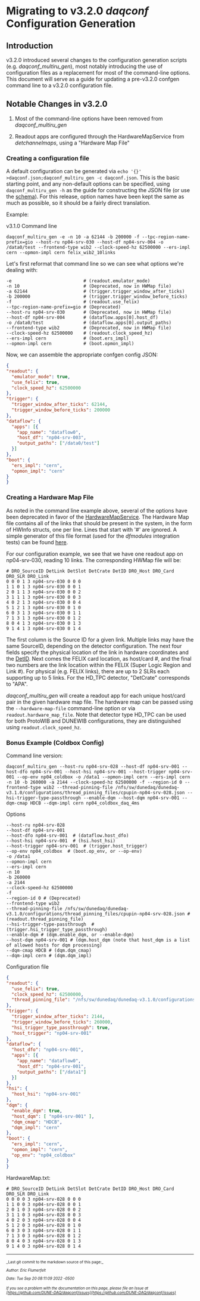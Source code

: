 # Migrating to v3.2.0 _daqconf_ Configuration Generation

## Introduction
v3.2.0 introduced several changes to the configuration generation scripts (e.g. _daqconf_multiru_gen_), most notably introducing the use of configuration files as a replacement for most of the command-line options. This document will serve as a guide for updating a pre-v3.2.0 confgen command line to a v3.2.0 configuration file.

## Notable Changes in v3.2.0


1. Most of the command-line options have been removed from _daqconf_multiru_gen_


2. Readout apps are configured through the HardwareMapService from _detchannelmaps_, using a "Hardware Map File"

### Creating a configuration file
A default configuration can be generated via `echo '{}' >daqconf.json;daqconf_multiru_gen -c daqconf.json`. This is the basic starting point, and any non-default options can be specified, using `daqconf_multiru_gen -h` as the guide for constructing the JSON file (or use the [schema](https://github.com/DUNE-DAQ/daqconf/blob/develop/schema/daqconf/confgen.jsonnet)). For this release, option names have been kept the same as much as possible, so it should be a fairly direct translation.

Example:

v3.1.0 Command line
```
daqconf_multiru_gen -e -n 10 -a 62144 -b 200000 -f --tpc-region-name-prefix=gio --host-ru np04-srv-030 --host-df np04-srv-004 -o /data0/test --frontend-type wib2 --clock-speed-hz 62500000 --ers-impl cern --opmon-impl cern felix_wib2_10links
```

Let's first reformat that command line so we can see what options we're dealing with:
```
-e                           # (readout.emulator_mode)
-n 10                        # (Deprecated, now in HWMap file)
-a 62144                     # (trigger.trigger_window_after_ticks)
-b 200000                    # (trigger.trigger_window_before_ticks)
-f                           # (readout.use_felix)
--tpc-region-name-prefix=gio # (Deprecated)
--host-ru np04-srv-030       # (Deprecated, now in HWMap file)
--host-df np04-srv-004       # (dataflow.apps[0].host_df)
-o /data0/test               # (dataflow.apps[0].output_paths)
--frontend-type wib2         # (Deprecated, now in HWMap file)
--clock-speed-hz 62500000    # (readout.clock_speed_hz)
--ers-impl cern              # (boot.ers_impl)
--opmon-impl cern            # (boot.opmon_impl)
```

Now, we can assemble the appropriate confgen config JSON:
```JSON
{
"readout": {
  "emulator_mode": true,
  "use_felix": true,
  "clock_speed_hz": 62500000
},
"trigger": {
  "trigger_window_after_ticks": 62144,
  "trigger_window_before_ticks": 200000
},
"dataflow": {
  "apps": [{
    "app_name": "dataflow0",
    "host_df": "np04-srv-003",
    "output_paths": ["/data0/test"]
  }]
},
"boot": {
  "ers_impl": "cern",
  "opmon_impl": "cern"
}
}
```

### Creating a Hardware Map File

As noted in the command line example above, several of the options have been deprecated in favor of the [HardwareMapService](https://github.com/DUNE-DAQ/detchannelmaps/blob/develop/include/detchannelmaps/HardwareMapService.hpp). The Hardware Map file contains all of the links that should be present in the system, in the form of HWInfo structs, one per line. Lines that start with '#' are ignored. A simple generator of this file format (used for the _dfmodules_ integration tests) can be found [here](https://github.com/DUNE-DAQ/dfmodules/blob/develop/python/dfmodules/integtest_file_gen.py).

For our configuration example, we see that we have one readout app on np04-srv-030, reading 10 links. The corresponding HWMap file will be: 
```
# DRO_SourceID DetLink DetSlot DetCrate DetID DRO_Host DRO_Card DRO_SLR DRO_Link 
0 0 0 1 3 np04-srv-030 0 0 0
1 1 0 1 3 np04-srv-030 0 0 1
2 0 1 1 3 np04-srv-030 0 0 2
3 1 1 1 3 np04-srv-030 0 0 3
4 0 2 1 3 np04-srv-030 0 0 4
5 1 2 1 3 np04-srv-030 0 1 0
6 0 3 1 3 np04-srv-030 0 1 1
7 1 3 1 3 np04-srv-030 0 1 2
8 0 4 1 3 np04-srv-030 0 1 3
9 1 4 1 3 np04-srv-030 0 1 4
```

The first column is the Source ID for a given link. Multiple links may have the same SourceID, depending on the detector configuration. The next four fields specify the physical location of the link in hardware coordinates and the [DetID](https://github.com/DUNE-DAQ/detdataformats/blob/develop/include/detdataformats/DetID.hpp). Next comes the FELIX card location, as host/card #, and the final two numbers are the link location within the FELIX (Super Logic Region and Link #). For physical (e.g. FELIX links), there are up to 2 SLRs each supporting up to 5 links. For the HD_TPC detector, "DetCrate" corresponds to "APA".

_daqconf_multiru_gen_ will create a readout app for each unique host/card pair in the given hardware map file. The hardware map can be passed using the `--hardware-map-file` command-line option or via `readout.hardware_map_file`. Note that detector type HD_TPC can be used for both ProtoWIB and DUNEWIB configurations, they are distinguished using `readout.clock_speed_hz`.

### Bonus Example (Coldbox Config)
Command line version:
```
daqconf_multiru_gen --host-ru np04-srv-028 --host-df np04-srv-001 --host-dfo np04-srv-001 --host-hsi np04-srv-001 --host-trigger np04-srv-001 --op-env np04_coldbox -o /data1 --opmon-impl cern --ers-impl cern -n 10 -b 260000 -a 2144 --clock-speed-hz 62500000 -f --region-id 0 --frontend-type wib2 --thread-pinning-file /nfs/sw/dunedaq/dunedaq-v3.1.0/configurations/thread_pinning_files/cpupin-np04-srv-028.json --hsi-trigger-type-passthrough --enable-dqm --host-dqm np04-srv-001 --dqm-cmap HDCB --dqm-impl cern np04_coldbox_daq_4ms 
```

Options
```
--host-ru np04-srv-028 
--host-df np04-srv-001 
--host-dfo np04-srv-001  # (dataflow.host_dfo)
--host-hsi np04-srv-001  # (hsi.host_hsi)
--host-trigger np04-srv-001  # (trigger.host_trigger)
--op-env np04_coldbox  # (boot.op_env, or --op-env)
-o /data1 
--opmon-impl cern 
--ers-impl cern 
-n 10 
-b 260000 
-a 2144 
--clock-speed-hz 62500000 
-f 
--region-id 0 # (Deprecated)
--frontend-type wib2 
--thread-pinning-file /nfs/sw/dunedaq/dunedaq-v3.1.0/configurations/thread_pinning_files/cpupin-np04-srv-028.json # (readout.thread_pinning_file)
--hsi-trigger-type-passthrough  # (trigger.hsi_trigger_type_passthrough)
--enable-dqm # (dqm.enable_dqm, or --enable-dqm)
--host-dqm np04-srv-001 # (dqm.host_dqm (note that host_dqm is a list of allowed hosts for dqm processing)
--dqm-cmap HDCB # (dqm.dqm_cmap)
--dqm-impl cern # (dqm.dqm_impl)
```

Configuration file
```JSON
{
"readout": {
  "use_felix": true,
  "clock_speed_hz": 62500000,
  "thread_pinning_file": "/nfs/sw/dunedaq/dunedaq-v3.1.0/configurations/thread_pinning_files/cpupin-np04-srv-028.json"
},
"trigger": {
  "trigger_window_after_ticks": 2144,
  "trigger_window_before_ticks": 260000,
  "hsi_trigger_type_passthrough": true,
  "host_trigger": "np04-srv-001"
},
"dataflow": {
  "host_dfo": "np04-srv-001",
  "apps": [{
    "app_name": "dataflow0",
    "host_df": "np04-srv-001",
    "output_paths": ["/data1"]
  }]
},
"hsi": {
  "host_hsi": "np04-srv-001"
},
"dqm": {
  "enable_dqm": true,
  "host_dqm": [ "np04-srv-001" ],
  "dqm_cmap": "HDCB",
  "dqm_impl": "cern"
},
"boot": {
  "ers_impl": "cern",
  "opmon_impl": "cern",
  "op_env": "np04_coldbox"
}
}
```

HardwareMap.txt:
```
# DRO_SourceID DetLink DetSlot DetCrate DetID DRO_Host DRO_Card DRO_SLR DRO_Link 
0 0 0 0 3 np04-srv-028 0 0 0
1 1 0 0 3 np04-srv-028 0 0 1
2 0 1 0 3 np04-srv-028 0 0 2
3 1 1 0 3 np04-srv-028 0 0 3
4 0 2 0 3 np04-srv-028 0 0 4
5 1 2 0 3 np04-srv-028 0 1 0
6 0 3 0 3 np04-srv-028 0 1 1
7 1 3 0 3 np04-srv-028 0 1 2
8 0 4 0 3 np04-srv-028 0 1 3
9 1 4 0 3 np04-srv-028 0 1 4
```


-----

<font size="1">
_Last git commit to the markdown source of this page:_


_Author: Eric Flumerfelt_

_Date: Tue Sep 20 08:11:09 2022 -0500_

_If you see a problem with the documentation on this page, please file an Issue at [https://github.com/DUNE-DAQ/daqconf/issues](https://github.com/DUNE-DAQ/daqconf/issues)_
</font>
